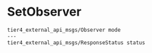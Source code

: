 # SetObserver

```txt
tier4_external_api_msgs/Observer mode
---
tier4_external_api_msgs/ResponseStatus status
```
